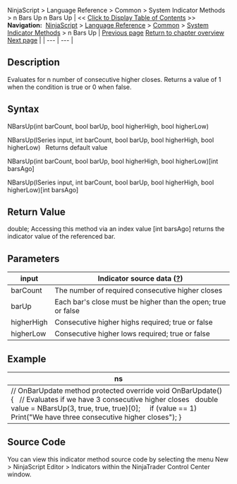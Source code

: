 ﻿
NinjaScript > Language Reference > Common > System Indicator Methods > n Bars Up
n Bars Up
| << [Click to Display Table of Contents](n_bars_up.md) >> **Navigation:**     [NinjaScript](ninjascript.md) > [Language Reference](language_reference_wip.md) > [Common](common.md) > [System Indicator Methods](indicators.md) > n Bars Up | [Previous page](n_bars_down.md) [Return to chapter overview](indicators.md) [Next page](on_balance_volume_obv.md) |
| --- | --- |
## Description
Evaluates for n number of consecutive higher closes. Returns a value of 1 when the condition is true or 0 when false. 

## Syntax
NBarsUp(int barCount, bool barUp, bool higherHigh, bool higherLow)  

NBarsUp(ISeries<double> input, int barCount, bool barUp, bool higherHigh, bool higherLow)
 
Returns default value  

NBarsUp(int barCount, bool barUp, bool higherHigh, bool higherLow)[int barsAgo]  

NBarsUp(ISeries<double> input, int barCount, bool barUp, bool higherHigh, bool higherLow)[int barsAgo]

## Return Value
double; Accessing this method via an index value [int barsAgo] returns the indicator value of the referenced bar.

## Parameters
| input | Indicator source data ([?](valid_input_data_for_indicator.md)) |
| --- | --- |
| barCount | The number of required consecutive higher closes |
| barUp | Each bar's close must be higher than the open; true or false |
| higherHigh | Consecutive higher highs required; true or false |
| higherLow | Consecutive higher lows required; true or false |

## Example
| ns |
| --- |
| // OnBarUpdate method protected override void OnBarUpdate() {    // Evaluates if we have 3 consecutive higher closes    double value = NBarsUp(3, true, true, true)[0];      if (value == 1)        Print("We have three consecutive higher closes"); } |

## Source Code
You can view this indicator method source code by selecting the menu New > NinjaScript Editor > Indicators within the NinjaTrader Control Center window.
